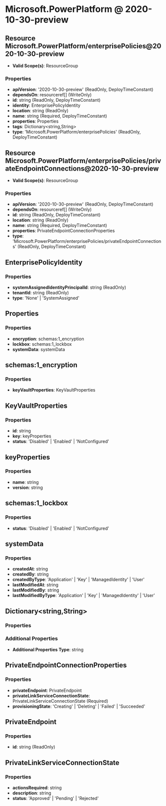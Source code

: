 # Microsoft.PowerPlatform @ 2020-10-30-preview

## Resource Microsoft.PowerPlatform/enterprisePolicies@2020-10-30-preview
* **Valid Scope(s)**: ResourceGroup
### Properties
* **apiVersion**: '2020-10-30-preview' (ReadOnly, DeployTimeConstant)
* **dependsOn**: resourceref[] (WriteOnly)
* **id**: string (ReadOnly, DeployTimeConstant)
* **identity**: EnterprisePolicyIdentity
* **location**: string (ReadOnly)
* **name**: string (Required, DeployTimeConstant)
* **properties**: Properties
* **tags**: Dictionary<string,String>
* **type**: 'Microsoft.PowerPlatform/enterprisePolicies' (ReadOnly, DeployTimeConstant)

## Resource Microsoft.PowerPlatform/enterprisePolicies/privateEndpointConnections@2020-10-30-preview
* **Valid Scope(s)**: ResourceGroup
### Properties
* **apiVersion**: '2020-10-30-preview' (ReadOnly, DeployTimeConstant)
* **dependsOn**: resourceref[] (WriteOnly)
* **id**: string (ReadOnly, DeployTimeConstant)
* **location**: string (ReadOnly)
* **name**: string (Required, DeployTimeConstant)
* **properties**: PrivateEndpointConnectionProperties
* **type**: 'Microsoft.PowerPlatform/enterprisePolicies/privateEndpointConnections' (ReadOnly, DeployTimeConstant)

## EnterprisePolicyIdentity
### Properties
* **systemAssignedIdentityPrincipalId**: string (ReadOnly)
* **tenantId**: string (ReadOnly)
* **type**: 'None' | 'SystemAssigned'

## Properties
### Properties
* **encryption**: schemas:1_encryption
* **lockbox**: schemas:1_lockbox
* **systemData**: systemData

## schemas:1_encryption
### Properties
* **keyVaultProperties**: KeyVaultProperties

## KeyVaultProperties
### Properties
* **id**: string
* **key**: keyProperties
* **status**: 'Disabled' | 'Enabled' | 'NotConfigured'

## keyProperties
### Properties
* **name**: string
* **version**: string

## schemas:1_lockbox
### Properties
* **status**: 'Disabled' | 'Enabled' | 'NotConfigured'

## systemData
### Properties
* **createdAt**: string
* **createdBy**: string
* **createdByType**: 'Application' | 'Key' | 'ManagedIdentity' | 'User'
* **lastModifiedAt**: string
* **lastModifiedBy**: string
* **lastModifiedByType**: 'Application' | 'Key' | 'ManagedIdentity' | 'User'

## Dictionary<string,String>
### Properties
### Additional Properties
* **Additional Properties Type**: string

## PrivateEndpointConnectionProperties
### Properties
* **privateEndpoint**: PrivateEndpoint
* **privateLinkServiceConnectionState**: PrivateLinkServiceConnectionState (Required)
* **provisioningState**: 'Creating' | 'Deleting' | 'Failed' | 'Succeeded'

## PrivateEndpoint
### Properties
* **id**: string (ReadOnly)

## PrivateLinkServiceConnectionState
### Properties
* **actionsRequired**: string
* **description**: string
* **status**: 'Approved' | 'Pending' | 'Rejected'

